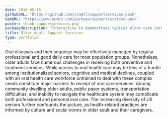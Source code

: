 ```yaml
---
date: 2016-05-16
githubURL: "https://github.com/ccnmtl/supportservices-pack"
npmURL: "https://www.npmjs.com/package/supportservices-pack"
poster: thumb-supportservices.png
packagedescription: "Interactive to demonstrate typical elder care services."
title: Older Adult Support Services
type: portfolio
---
```


Oral diseases and their sequelae may be effectively managed by regular professional and good daily care for most population groups. Nonetheless, older adults face numerous challenges in receiving both preventive and treatment services. While access to oral health care may be less of a hurdle among institutionalized seniors, cognitive and medical declines, coupled with an oral health care workforce untrained to deal with these complex needs constitute major barriers to receipt of oral care services. Among community dwelling older adults, public payor systems, transportation difficulties, and inability to navigate the healthcare system may complicate both professional and personal oral care. The increasing diversity of US seniors further confounds the picture, as health-related practices are informed by culture and social norms in older adult and their caregivers.